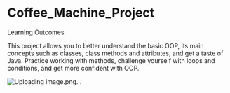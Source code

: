 # Coffee_Machine_Project

Learning Outcomes

This project allows you to better understand the basic OOP, its main concepts such as classes, class methods and attributes, and get a taste of Java. 
Practice working with methods, challenge yourself with loops and conditions, and get more confident with OOP.


![Uploading image.png…]()

